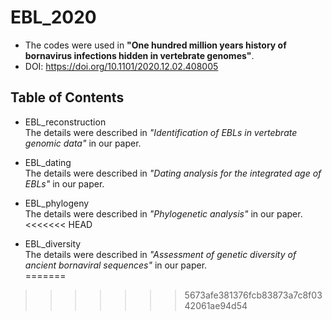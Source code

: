 # EBL_2020
- The codes were used in **"One hundred million years history of bornavirus infections hidden in vertebrate genomes"**.  
- DOI: https://doi.org/10.1101/2020.12.02.408005  

## Table of Contents
- EBL_reconstruction  
The details were described in *"Identification of EBLs in vertebrate genomic data"* in our paper.  

- EBL_dating  
The details were described in *"Dating analysis for the integrated age of EBLs"* in our paper.  

- EBL_phylogeny  
The details were described in *"Phylogenetic analysis"* in our paper.  
<<<<<<< HEAD

- EBL_diversity  
The details were described in *"Assessment of genetic diversity of ancient bornaviral sequences"* in our paper.  
=======
>>>>>>> 5673afe381376fcb83873a7c8f0342061ae94d54
